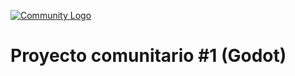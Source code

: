 
[![Community Logo](https://gamerev.com.ar/assets/COM-PROJECT.png)](https://gamerev.com.ar/)

# Proyecto comunitario #1 (Godot)
